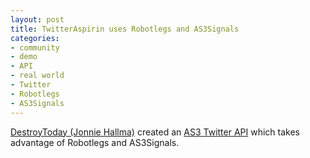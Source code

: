 ```yaml
---
layout: post
title: TwitterAspirin uses Robotlegs and AS3Signals
categories: 
- community
- demo
- API
- real world
- Twitter
- Robotlegs
- AS3Signals
---
```

[DestroyToday (Jonnie Hallma)](http://destroytoday.com/blog/about/) created an [AS3 Twitter API](http://destroytoday.com/blog/2010/01/introducing-twitteraspirin-an-as3-twitter-api-painkiller/) which takes advantage of Robotlegs and AS3Signals.
